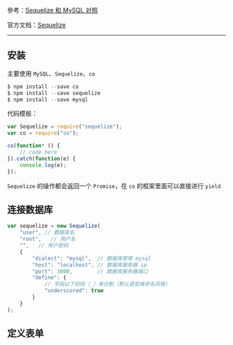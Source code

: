 參考：[Sequelize 和 MySQL 对照](https://segmentfault.com/a/1190000003987871)

官方文档：[Sequelize](http://sequelize.readthedocs.io/en/latest/)

----

## 安装

主要使用 ```MySQL```、```Sequelize```、```co```

```js
$ npm install --save co
$ npm install --save sequelize
$ npm install --save mysql
```

代码模板：

```js
var Sequelize = require("sequelize");
var co = require("co");

co(function* () {
    // code here
}).catch(function(e) {
    console.log(e);
});
```

```Sequelize``` 的操作都会返回一个 ```Promise```，在 ```co``` 的框架里面可以直接进行 ```yield```


## 连接数据库

```js
var sequelize = new Sequelize(
    "user", // 数据库名
    "root",   // 用户名
    "",   // 用户密码
    {
        "dialect": "mysql",  // 数据库使用 mysql
        "host": "localhost", // 数据库服务器 ip
        "port": 3000,        // 数据库服务器端口
        "define": {
            // 字段以下划线（_）来分割（默认是驼峰命名风格）
            "underscored": true
        }
    }
);
```


## 定义表单



